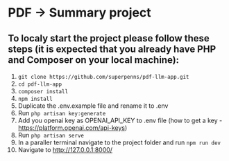 # PDF -> Summary project

## To localy start the project please follow these steps (it is expected that you already have PHP and Composer on your local machine):

1. `git clone https://github.com/superpenns/pdf-llm-app.git`
2. `cd pdf-llm-app`
3. `composer install`
4. `npm install`
5. Duplicate the .env.example file and rename it to .env
6. Run `php artisan key:generate`
7. Add you openai key as OPENAI_API_KEY to .env file (how to get a key - https://platform.openai.com/api-keys)
8. Run `php artisan serve`
9. In a paraller terminal navigate to the project folder and run `npm run dev`
10. Navigate to http://127.0.0.1:8000/
